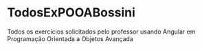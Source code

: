 # TodosExPOOABossini
Todos os exercícios solicitados pelo professor usando Angular em Programação Orientada a Objetos Avançada
